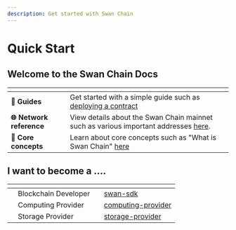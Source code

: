 ```yaml
---
description: Get started with Swan Chain
---
```


# Quick Start

## Welcome to the Swan Chain Docs

<table data-view="cards"><thead><tr><th></th><th></th></tr></thead><tbody><tr><td>📄 <strong>Guides</strong></td><td>Get started with a simple guide such as <a href="start-here/quick-start/deploying-your-first-smart-contract-with-remix.md">deploying a contract</a></td></tr><tr><td> <strong>🌐 Network reference</strong></td><td>View details about the Swan Chain mainnet such as various important addresses <a href="broken-reference">here</a>. </td></tr><tr><td><strong>🌟 Core concepts</strong></td><td>Learn about core concepts such as "What is Swan Chain" <a href="core-concepts/">here</a></td></tr></tbody></table>

## **I want to become a** ....

<table data-view="cards"><thead><tr><th></th><th></th><th></th><th data-hidden data-card-target data-type="content-ref"></th></tr></thead><tbody><tr><td></td><td>Blockchain Developer</td><td></td><td><a href="bulders/tools/swan-sdk/">swan-sdk</a></td></tr><tr><td></td><td>Computing Provider</td><td></td><td><a href="bulders/computing-provider/">computing-provider</a></td></tr><tr><td></td><td>Storage Provider</td><td></td><td><a href="bulders/storage-provider/">storage-provider</a></td></tr></tbody></table>
